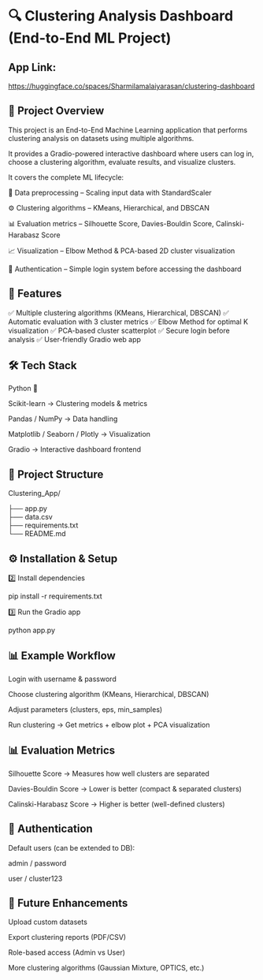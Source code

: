 # 🔍 Clustering Analysis Dashboard (End-to-End ML Project)

## App Link:
https://huggingface.co/spaces/Sharmilamalaiyarasan/clustering-dashboard
## 📌 Project Overview

This project is an End-to-End Machine Learning application that performs clustering analysis on datasets using multiple algorithms.

It provides a Gradio-powered interactive dashboard where users can log in, choose a clustering algorithm, evaluate results, and visualize clusters.

It covers the complete ML lifecycle:

📂 Data preprocessing – Scaling input data with StandardScaler

⚙️ Clustering algorithms – KMeans, Hierarchical, and DBSCAN

📊 Evaluation metrics – Silhouette Score, Davies-Bouldin Score, Calinski-Harabasz Score

📈 Visualization – Elbow Method & PCA-based 2D cluster visualization

🔑 Authentication – Simple login system before accessing the dashboard

## 🚀 Features

✅ Multiple clustering algorithms (KMeans, Hierarchical, DBSCAN)
✅ Automatic evaluation with 3 cluster metrics
✅ Elbow Method for optimal K visualization
✅ PCA-based cluster scatterplot
✅ Secure login before analysis
✅ User-friendly Gradio web app

## 🛠️ Tech Stack

Python 🐍

Scikit-learn → Clustering models & metrics

Pandas / NumPy → Data handling

Matplotlib / Seaborn / Plotly → Visualization

Gradio → Interactive dashboard frontend

## 📂 Project Structure
Clustering_App/

├── app.py                 
├── data.csv               
├── requirements.txt       
└── README.md             

## ⚙️ Installation & Setup

2️⃣ Install dependencies

pip install -r requirements.txt


3️⃣ Run the Gradio app

python app.py

## 📊 Example Workflow

Login with username & password

Choose clustering algorithm (KMeans, Hierarchical, DBSCAN)

Adjust parameters (clusters, eps, min_samples)

Run clustering → Get metrics + elbow plot + PCA visualization

## 📊 Evaluation Metrics

Silhouette Score → Measures how well clusters are separated

Davies-Bouldin Score → Lower is better (compact & separated clusters)

Calinski-Harabasz Score → Higher is better (well-defined clusters)

## 🔐 Authentication

Default users (can be extended to DB):

admin / password

user / cluster123

## 🎯 Future Enhancements

Upload custom datasets

Export clustering reports (PDF/CSV)

Role-based access (Admin vs User)

More clustering algorithms (Gaussian Mixture, OPTICS, etc.)
